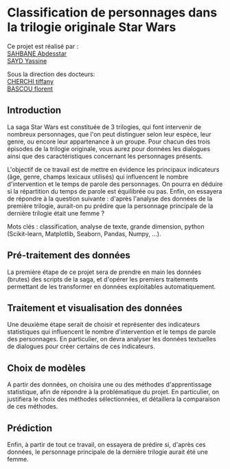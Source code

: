 # Classification de personnages dans la trilogie originale Star Wars
Ce projet est réalisé par :    
[SAHBANE Abdesstar](https://github.com/asahbane)   
[SAYD Yassine](https://github.com/saydyassine)   

Sous la direction des docteurs:    
[CHERCHI tiffany](https://github.com/tiffanycherchi)    
[BASCOU florent](https://github.com/BascouFlorent)    




## Introduction

La saga Star Wars est constituée de 3 trilogies, qui font intervenir de nombreux personnages, que l'on peut distinguer selon leur espèce, leur genre, ou encore leur appartenance à un groupe. Pour chacun des trois épisodes de la trilogie originale, vous aurez pour données les dialogues ainsi que des caractéristiques concernant les personnages présents.

L'objectif de ce travail est de mettre en évidence les principaux indicateurs (âge, genre, champs lexicaux utilisés) qui influencent le nombre d'intervention et le temps de parole des personnages. On pourra en déduire si la répartition du temps de parole est équilibrée ou pas. Enfin, on essayera de répondre à la question suivante : d'après l'analyse des données de la première trilogie, aurait-on pu prédire que la personnage principale de la dernière trilogie était une femme ?

Mots clés : classification, analyse de texte, grande dimension, python (Scikit-learn, Matplotlib, Seaborn, Pandas, Numpy, ...).

## Pré-traitement des données

La première étape de ce projet sera de prendre en main les données (brutes) des scripts de la saga, et d'opérer les premiers traitements permettant de les transformer en données exploitables automatiquement.

## Traitement et visualisation des données

Une deuxième étape serait de choisir et représenter des indicateurs statistiques qui influencent le nombre d'intervention et le temps de parole des personnages. En particulier, on devra analyser les données textuelles de dialogues pour créer certains de ces indicateurs.

## Choix de modèles

A partir des données, on choisira une ou des méthodes d'apprentissage statistique, afin de répondre à la problématique du projet. En particulier, on justifiera le choix des méthodes sélectionnées, et détaillera la comparaison de ces méthodes.

## Prédiction

Enfin, à partir de tout ce travail, on essayera de prédire si, d'après ces données, le personnage principale de la dernière trilogie aurait été une femme.
